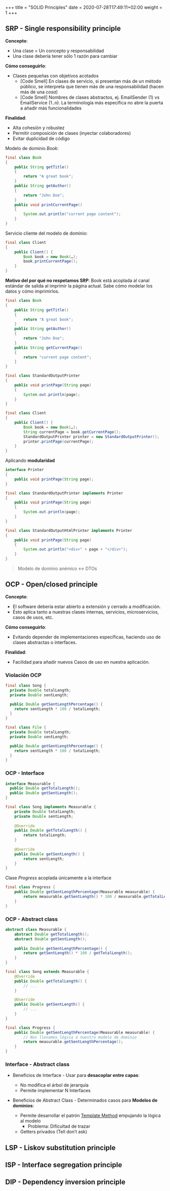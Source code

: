 +++
title = "SOLID Principles"
date = 2020-07-28T17:49:11+02:00
weight = 1
+++

## SRP - Single responsibility principle

**Concepto**:
* Una clase = Un concepto y responsabilidad
* Una clase debería tener sólo 1 razón para cambiar

**Cómo conseguirlo**:
* Clases pequeñas con objetivos acotados
  * [Code Smell] En clases de servicio, si presentan más de un método público, se interpreta que tienen más de una responsabilidad (hacen más de una *cosa*)
  * [Code Smell] Nombres de clases abstractos, ej. EmailSender (1) vs EmailService (1..n). La terminología más específica no abre la puerta a añadir más funcionalidades

**Finalidad**:
* Alta cohesión y robustez
* Permitir composición de clases (inyectar colaboradores)
* Evitar duplicidad de código

Modelo de dominio *Book*:

```java
final class Book
{
    public String getTitle()
    {
        return "A great book";
    }
    public String getAuthor()
    {
        return "John Doe";
    }
    public void printCurrentPage()
    { 
        System.out.println("current page content");
    }
}
```

Servicio cliente del modelo de dominio:

```java
final class Client
{
    public Client() {
        Book book = new Book(…);
        book.printCurrentPage();
    }
}
```

**Motivo del por qué no respetamos SRP**: Book está acoplada al canal estándar de salida al imprimir la página actual. Sabe cómo modelar los datos y cómo imprimirlos.

```java
final class Book
{
    public String getTitle()
    {
        return "A great book";
    }
    public String getAuthor()
    {
        return "John Doe";
    }
    public String getCurrentPage()
    {
        return "current page content";
    }
}
```

```java
final class StandardOutputPrinter
{
    public void printPage(String page)
    {
        System.out.println(page);
    }
}
```

```java
final class Client
{
    public Client() {
        Book book = new Book(…);
        String currentPage = book.getCurrentPage();
        StandardOutputPrinter printer = new StandardOutputPrinter();
        printer.printPage(currentPage);
    }
}
```

Aplicando **modularidad**

```java
interface Printer
{
    public void printPage(String page);
}
```

```java
final class StandardOutputPrinter implements Printer
{
    public void printPage(String page)
    {
        System.out.println(page);
    }
}
```

```java
final class StandardOutputHtmlPrinter implements Printer
{
    public void printPage(String page)
    {
        System.out.println("<div>" + page + "</div>");
    }
}
```

> Modelo de dominio anémico <-> DTOs


## OCP - Open/closed principle

**Concepto**:
* El software debería estar abierto a extensión y cerrado a modificación.
* Ésto aplica tanto a nuestras clases internas, servicios, microservicios, casos de usos, etc.

**Cómo conseguirlo**:
* Evitando depender de implementaciones específicas, haciendo uso de clases abstractas o interfaces.

**Finalidad**:
* Facilidad para añadir nuevos Casos de uso en nuestra aplicación.

### Violación OCP

```java
final class Song {
  private Double totalLength;
  private Double sentLength;

  public Double getSentLengthPercentage() {
    return sentLength * 100 / totalLength;
  }
}
```

```java
final class File {
  private Double totalLength;
  private Double sentLength;

  public Double getSentLengthPercentage() {
    return sentLength * 100 / totalLength;
  }
}
```

### OCP - Interface

```java
interface Measurable {
  public Double getTotalLength();
  public Double getSentLength();
}
```

```java
final class Song implements Measurable {
    private Double totalLength;
    private Double sentLength;
    
    @Override
    public Double getTotalLength() {
        return totalLength;
    }
    
    @Override
    public Double getSentLength() {
        return sentLength;
    }
}
```
Clase *Progress* acoplada únicamente a la interface

```java
final class Progress {
    public Double getSentLengthPercentage(Measurable measurable) {
        return measurable.getSentLength() * 100 / measurable.getTotalLength();
    }
}
```

### OCP - Abstract class 

```java
abstract class Measurable {
    abstract Double getTotalLength();
    abstract Double getSentLength();
    
    public Double getSentLengthPercentage() {
        return getSentLength() * 100 / getTotalLength();
    }
}
```

```java
final class Song extends Measurable {
    @Override
    public Double getTotalLength() {
        // ...
    }

    @Override
    public Double getSentLength() {
        // ...
    } 
}
```

```java
final class Progress {
    public Double getSentLengthPercentage(Measurable measurable) {
        // Nos llevamos lógica a nuestro modelo de dominio
        return measurable.getSentLengthPercentage();
    }
}
```

### Interface - Abstract class

* Beneficios de Interface - Usar para **desacoplar entre capas**:
  * No modifica el árbol de jerarquía
  * Permite implementar N Interfaces

* Beneficios de Abstract Class - Determinados casos para **Modelos de dominios**:
  * Permite desarrollar el patrón [Template Method](https://github.com/iluwatar/java-design-patterns/tree/master/template-method) empujando la lógica al modelo
    * Problema: Dificultad de trazar
  * Getters privados (Tell don’t ask)

## LSP - Liskov substitution principle

## ISP - Interface segregation principle

## DIP - Dependency inversion principle

